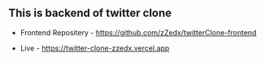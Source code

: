 ## This is backend of twitter clone

- Frontend Repositery - https://github.com/zZedx/twitterClone-frontend

- Live - https://twitter-clone-zzedx.vercel.app